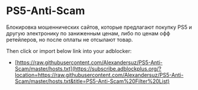 # PS5-Anti-Scam
Блокировка мошеннических сайтов, которые предлагают покупку PS5 и другую электронику по заниженным ценам, либо по ценам офф ретейлеров, но после оплаты не отсылают товар.

Then click or import below link into your adblocker:
- [https://raw.githubusercontent.com/Alexandersuz/PS5-Anti-Scam/master/hosts.txt](https://subscribe.adblockplus.org/?location=https://raw.githubusercontent.com/Alexandersuz/PS5-Anti-Scam/master/hosts.txt&title=PS5-Anti-Scam%20Filter%20List)
